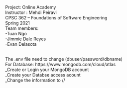Project: Online Academy <br />
Instructor : Mehdi Peiravi <br />
CPSC 362 – Foundations of Software Engineering <br />
Spring 2021 <br />
Team members: <br />
-Tuan Ngo <br />
-Jimmie Dale Reyes <br />
-Evan Delasota <br />




<br />
The .env file need to change (dbuser/password/dbname)<br />
For Database: https://www.mongodb.com/cloud/atlas <br />
  _Create or Login your MongoDB account <br />
  _Create your Databse access acount<br />
  _Change the information to <dbuser>/<password>/<dbname> <br/>
  
